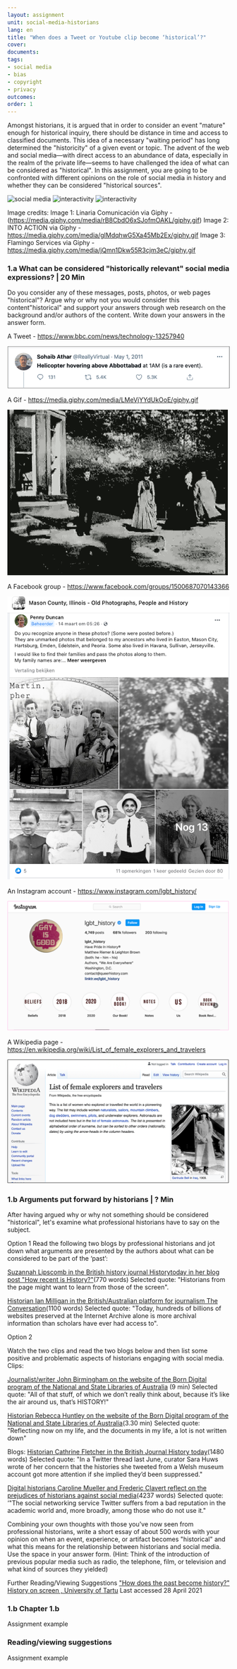 ```yaml
---
layout: assignment
unit: social-media-historians
lang: en
title: "When does a Tweet or Youtube clip become ‘historical’?"
cover:
documents:
tags: 
- social media
- bias
- copyright
- privacy
outcomes:
order: 1
---
```

Amongst historians, it is argued that in order to consider an event "mature" enough for historical inquiry, there should be distance in time and access to classified documents. This idea of a necessary "waiting period" has long  determined the "historicity" of a given event or topic. The advent of the web and social media—with direct access to an abundance of data, especially in the realm of the private life—seems to have challenged the idea of what can be considered as "historical". In this assignment, you are going to be confronted with different opinions on the role of social media in history and whether they can be considered "historical sources".


![social media](https://media.giphy.com/media/rB8CbdO6xSJofmOAKL/giphy.gif.webp)
![interactivity](https://media.giphy.com/media/gIMdqhwG5Xa45Mb2Ex/giphy.gif.webp)
![interactivity](https://media.giphy.com/media/jQmn1Dkw55R3cjm3eC/giphy.gif.webp)

Image credits: 
Image 1: Linaria Comunicación via Giphy - (https://media.giphy.com/media/rB8CbdO6xSJofmOAKL/giphy.gif)
Image 2: INTO ACTION via Giphy - https://media.giphy.com/media/gIMdqhwG5Xa45Mb2Ex/giphy.gif
Image 3: Flamingo Services via Giphy - https://media.giphy.com/media/jQmn1Dkw55R3cjm3eC/giphy.gif

<!-- more -->

<!-- briefing-student -->

### 1.a What can be considered "historically relevant" social media expressions?  | 20 Min
<!-- section-contents -->

Do you consider any of these messages, posts, photos, or web pages "historical"? Argue why or why not you would consider this content"historical" and support your answers through web research on the background and/or authors of the content. Write down your answers in the answer form.

A Tweet - https://www.bbc.com/news/technology-13257940 
 
![tweetbinladen](../../assets/images/social-media/tweetbinladen.png)


A Gif - https://media.giphy.com/media/LMeVjYYdUkOoE/giphy.gif 

![firstfilm](../../assets/images/social-media/firstfilm.gif)


A Facebook group - https://www.facebook.com/groups/1500687070143366 

![facebook](../../assets/images/social-media/facebook.png)


An Instagram account - https://www.instagram.com/lgbt_history/ 

![pink](../../assets/images/social-media/pink.png)

A Wikipedia page - https://en.wikipedia.org/wiki/List_of_female_explorers_and_travelers 

![wiki](../../assets/images/social-media/wiki.png)

<!-- section -->

### 1.b Arguments put forward by historians | ? Min
<!-- section-contents -->
After having argued why or why not something should be considered "historical", let's examine what professional historians have to say on the subject. 

Option 1
Read the following two blogs by professional historians and jot down what arguments are presented by the authors about what can be considered to be part of the ‘past’:

[Suzannah Lipscomb in the British history journal Historytoday in her blog post "How recent is History?"](https://www.historytoday.com/how-recent-history)(770 words) 
Selected quote: "Historians from the page might want to learn from those of the screen". 

[Historian Ian Milligan in the British/Australian platform for journalism The Conversation](https://theconversation.com/historians-archival-research-looks-quite-different-in-the-digital-age-121096)(1100 words) 
Selected quote: "Today, hundreds of billions of websites preserved at the Internet Archive alone is more archival information than scholars have ever had access to".

Option 2

Watch the two clips and read the two blogs below and then list some positive and problematic aspects of historians engaging with social media. 
Clips:

[Journalist/writer John Birmingham on the website of the Born Digital program of the National and State Libraries of Australia](https://youtu.be/p9BmO-HLcVk) (9 min) 
Selected quote: "All of that stuff, of which we don’t really think about, because it’s like the air around us, that’s HISTORY!"

[Historian Rebecca Huntley on the website of the Born Digital program of the National and State Libraries of Australia](https://www.youtube.com/watch?v=hR9VQPfNHaE&feature=youtu.be)(3.30 min) 
Selected quote: "Reflecting now on my life, and the documents in my life, a lot is not written down"

Blogs:
[Historian Cathrine Fletcher in the British Journal History today](https://www.historytoday.com/archive/head-head/social-media-good-history)(1480 words) 
Selected quote: "In a Twitter thread last June, curator Sara Huws wrote of her concern that the histories she tweeted from a Welsh museum account got more attention if she implied they’d been suppressed."

[Digital historians Caroline Mueller and Frederic Clavert reflect on the prejudices of historians against social media](https://www.historytoday.com/archive/head-head/social-media-good-history)(4237 words) 
Selected quote: ‘"The social networking service Twitter suffers from a bad reputation in the academic world and, more broadly, among those who do not use it."

Combining your own thoughts with those you've now seen from professional historians, write a short essay of about 500 words with your opinion on when an event, experience, or artifact becomes "historical" and what this means for the relationship between historians and social media. Use the space in your answer form.
(Hint: Think of the introduction of previous popular media such as radio, the telephone, film, or television and what kind of sources they yielded)

Further Reading/Viewing Suggestions
["How does the past become history?" History on screen , University of Tartu](https://ajalugu.haridusekraanil.ee/en/theoretical/time-together/how-does-the-past-form-the-history) Last accessed 28 April 2021


<!-- section -->

### 1.b Chapter 1.b
<!-- section-contents -->

Assignment example

<!-- section -->

### Reading/viewing suggestions
<!-- section-contents -->

Assignment example
<!-- briefing-teacher -->
